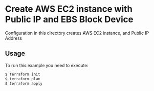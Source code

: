 # Create AWS EC2 instance with Public IP and EBS Block Device

Configuration in this directory creates AWS EC2 instance, and Public IP Address

## Usage

To run this example you need to execute:

```bash
$ terraform init
$ terraform plan
$ terraform apply
```